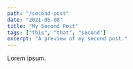 ```yaml
---
path: "/second-post"
date: "2021-05-08"
title: "My Second Post"
tags: ["this", "that", "second"]
excerpt: "A preview of my second post."
---
```


Lorem ipsum.
